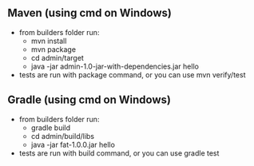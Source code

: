 ## Maven (using cmd on Windows)
- from builders folder run:
  - mvn install
  - mvn package
  - cd admin/target
  - java -jar admin-1.0-jar-with-dependencies.jar hello
- tests are run with package command, or you can use mvn verify/test
## Gradle (using cmd on Windows)
- from builders folder run:
  - gradle build
  - cd admin/build/libs
  - java -jar fat-1.0.0.jar hello
- tests are run with build command, or you can use gradle test